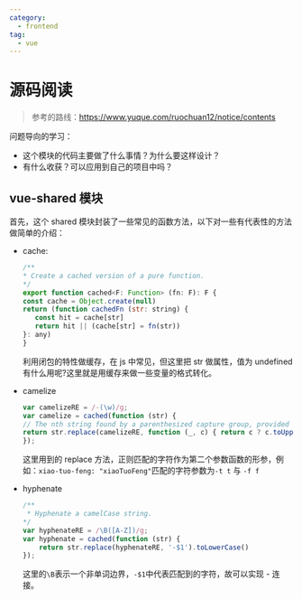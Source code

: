 ```yaml
---
category:
  - frontend
tag:
  - vue
---
```


# 源码阅读

> 参考的路线：https://www.yuque.com/ruochuan12/notice/contents

问题导向的学习：

- 这个模块的代码主要做了什么事情？为什么要这样设计？
- 有什么收获？可以应用到自己的项目中吗？

## vue-shared 模块

首先，这个 shared 模块封装了一些常见的函数方法，以下对一些有代表性的方法做简单的介绍：

- cache:

     ```js
    /**
    * Create a cached version of a pure function.
    */
    export function cached<F: Function> (fn: F): F {
    const cache = Object.create(null)
    return (function cachedFn (str: string) {
        const hit = cache[str]
        return hit || (cache[str] = fn(str))
    }: any)
    }
    ```

    利用闭包的特性做缓存，在 js 中常见，但这里把 str 做属性，值为 undefined 有什么用呢?这里就是用缓存来做一些变量的格式转化。
- camelize

    ```js
    var camelizeRE = /-(\w)/g;
    var camelize = cached(function (str) {
    // The nth string found by a parenthesized capture group, provided the first argument to replace() was a RegExp object. (Corresponds to $1, $2, etc. above.) For example, if /(\a+)(\b+)/, was given, p1 is the match for \a+, and p2 for \b+.
    return str.replace(camelizeRE, function (_, c) { return c ? c.toUpperCase() : ''; })
    });
    ```

    这里用到的 replace 方法，正则匹配的字符作为第二个参数函数的形参，例如：`xiao-tuo-feng: "xiaoTuoFeng"`匹配的字符参数为`-t t` 与 `-f f`

- hyphenate

    ```js
    /**
     * Hyphenate a camelCase string.
    */
    var hyphenateRE = /\B([A-Z])/g;
    var hyphenate = cached(function (str) {
        return str.replace(hyphenateRE, '-$1').toLowerCase()
    });
    ```

    这里的`\B`表示一个非单词边界，`-$1`中代表匹配到的字符，故可以实现 - 连接。
